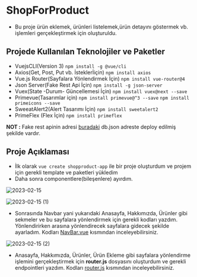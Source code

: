 # ShopForProduct
- Bu proje ürün eklemek, ürünleri listelemek,ürün detayını göstermek vb. işlemleri gerçekleştirmek için oluşturuldu.
## Projede Kullanılan Teknolojiler ve Paketler
- VuejsCLI(Version 3)  `npm install -g @vue/cli`
- Axios(Get, Post, Put vb. İsteklerİiçin)    `npm install axios`
- Vue.js Router(Sayfalara Yönlendirmek İçin)  `npm install vue-router@4`
- Json Server(Fake Rest Api İçin)   `npm install -g json-server`
- Vuex(State -Durum- Güncellemesi İçin)   `npm install vuex@next --save`
- Primevue(Tasarımlar için)   `npm install primevue@^3 --save`   `npm install primeicons --save`
- SweeatAlert2(Alert Tasarımı İçin)  `npm install sweetalert2`
- PrimeFlex (Flex İçin)   `npm install primeflex`

**NOT :** Fake rest apinin adresi [buradaki](https://github.com/BetulBircan/ShopProduct) db.json adreste deploy edilmiş şekilde vardır. 

## Proje Açıklaması
- İlk olarak `vue create shopproduct-app` ile bir proje oluşturdum ve projem için gerekli template ve paketleri yükledim
- Daha sonra componentlere(bileşenlere) ayırdım.

![2023-02-15](https://user-images.githubusercontent.com/86554799/218880492-a672d9d8-bedc-4cf1-87e4-8b7926544766.png)

![2023-02-15 (1)](https://user-images.githubusercontent.com/86554799/218880539-b36cba8a-5b5c-45b7-afba-db53a3023367.png)

- Sonrasında Navbar yani yukarıdaki Anasayfa, Hakkımızda, Ürünler gibi sekmeler ve bu sayfalara yönlendirmek için gerekli kodları yazdım. Yönlendirirken <router-link></router-link> arasına yönlendirecek sayfalara gidecek şekilde ayarladım. Kodları [NavBar.vue](https://github.com/BetulBircan/ShopForProduct/blob/main/shopproduct-app/src/components/Navigation/NavBar.vue) kısmından inceleyebilirsiniz.

![2023-02-15 (2)](https://user-images.githubusercontent.com/86554799/218881705-fe36ff1f-5683-4def-a0b8-6dcadf2182af.png)

- Anasayfa, Hakkımızda, Ürünler, Ürün Ekleme gibi sayfalara yönlendirme işlemini gerçekleştirmek için **router.js** dosyasını oluşturdum ve gerekli endpointleri yazdım. Kodları [router.js](https://github.com/BetulBircan/ShopForProduct/blob/main/shopproduct-app/src/router.js) kısmından inceleyebilirsiniz.
